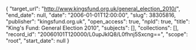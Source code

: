 {
  "target_url": "http://www.kingsfund.org.uk/general_election_2010/", 
  "end_date": null, 
  "date": "2006-01-01T12:00:00", 
  "slug": 38305816, 
  "publisher": "kingsfund.org.uk", 
  "open_access": true, 
  "npld": true, 
  "title": "King's Fund: General Election 2010", 
  "subjects": [], 
  "collections": [], 
  "record_id": "20060101T120000/L0upJkIQ8/L0fhnj5Sxcng==", 
  "scope": "root", 
  "start_date": null
}

